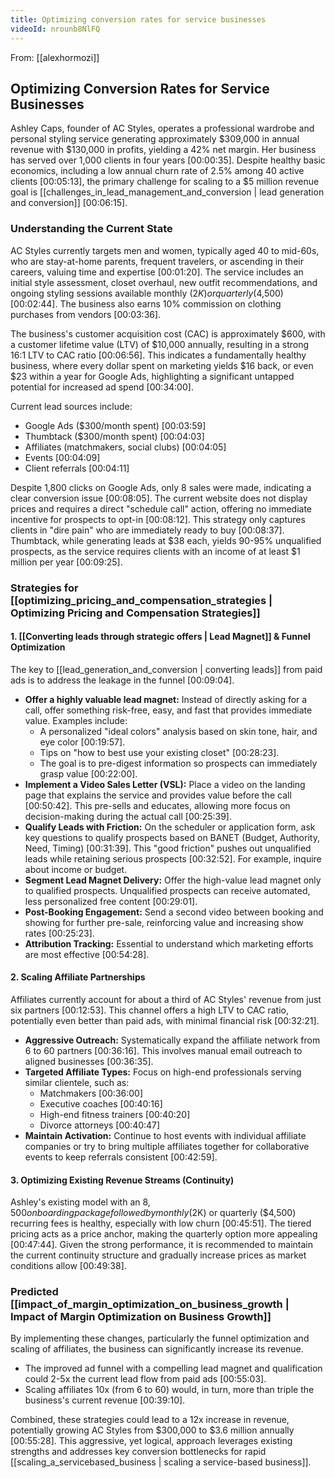 ```yaml
---
title: Optimizing conversion rates for service businesses
videoId: nrounb8NlFQ
---
```


From: [[alexhormozi]] <br/> 
## Optimizing Conversion Rates for Service Businesses

Ashley Caps, founder of AC Styles, operates a professional wardrobe and personal styling service generating approximately $309,000 in annual revenue with $130,000 in profits, yielding a 42% net margin. Her business has served over 1,000 clients in four years <a class="yt-timestamp" data-t="00:00:35">[00:00:35]</a>. Despite healthy basic economics, including a low annual churn rate of 2.5% among 40 active clients <a class="yt-timestamp" data-t="00:05:13">[00:05:13]</a>, the primary challenge for scaling to a $5 million revenue goal is [[challenges_in_lead_management_and_conversion | lead generation and conversion]] <a class="yt-timestamp" data-t="00:06:15">[00:06:15]</a>.

### Understanding the Current State

AC Styles currently targets men and women, typically aged 40 to mid-60s, who are stay-at-home parents, frequent travelers, or ascending in their careers, valuing time and expertise <a class="yt-timestamp" data-t="00:01:20">[00:01:20]</a>. The service includes an initial style assessment, closet overhaul, new outfit recommendations, and ongoing styling sessions available monthly ($2K) or quarterly ($4,500) <a class="yt-timestamp" data-t="00:02:44">[00:02:44]</a>. The business also earns 10% commission on clothing purchases from vendors <a class="yt-timestamp" data-t="00:03:36">[00:03:36]</a>.

The business's customer acquisition cost (CAC) is approximately $600, with a customer lifetime value (LTV) of $10,000 annually, resulting in a strong 16:1 LTV to CAC ratio <a class="yt-timestamp" data-t="00:06:56">[00:06:56]</a>. This indicates a fundamentally healthy business, where every dollar spent on marketing yields $16 back, or even $23 within a year for Google Ads, highlighting a significant untapped potential for increased ad spend <a class="yt-timestamp" data-t="00:34:00">[00:34:00]</a>.

Current lead sources include:
*   Google Ads ($300/month spent) <a class="yt-timestamp" data-t="00:03:59">[00:03:59]</a>
*   Thumbtack ($300/month spent) <a class="yt-timestamp" data-t="00:04:03">[00:04:03]</a>
*   Affiliates (matchmakers, social clubs) <a class="yt-timestamp" data-t="00:04:05">[00:04:05]</a>
*   Events <a class="yt-timestamp" data-t="00:04:09">[00:04:09]</a>
*   Client referrals <a class="yt-timestamp" data-t="00:04:11">[00:04:11]</a>

Despite 1,800 clicks on Google Ads, only 8 sales were made, indicating a clear conversion issue <a class="yt-timestamp" data-t="00:08:05">[00:08:05]</a>. The current website does not display prices and requires a direct "schedule call" action, offering no immediate incentive for prospects to opt-in <a class="yt-timestamp" data-t="00:08:12">[00:08:12]</a>. This strategy only captures clients in "dire pain" who are immediately ready to buy <a class="yt-timestamp" data-t="00:08:37">[00:08:37]</a>. Thumbtack, while generating leads at $38 each, yields 90-95% unqualified prospects, as the service requires clients with an income of at least $1 million per year <a class="yt-timestamp" data-t="00:09:25">[00:09:25]</a>.

### Strategies for [[optimizing_pricing_and_compensation_strategies | Optimizing Pricing and Compensation Strategies]]

#### 1. [[Converting leads through strategic offers | Lead Magnet]] & Funnel Optimization
The key to [[lead_generation_and_conversion | converting leads]] from paid ads is to address the leakage in the funnel <a class="yt-timestamp" data-t="00:09:04">[00:09:04]</a>.

*   **Offer a highly valuable lead magnet:** Instead of directly asking for a call, offer something risk-free, easy, and fast that provides immediate value. Examples include:
    *   A personalized "ideal colors" analysis based on skin tone, hair, and eye color <a class="yt-timestamp" data-t="00:19:57">[00:19:57]</a>.
    *   Tips on "how to best use your existing closet" <a class="yt-timestamp" data-t="00:28:23">[00:28:23]</a>.
    *   The goal is to pre-digest information so prospects can immediately grasp value <a class="yt-timestamp" data-t="00:22:00">[00:22:00]</a>.
*   **Implement a Video Sales Letter (VSL):** Place a video on the landing page that explains the service and provides value before the call <a class="yt-timestamp" data-t="00:50:42">[00:50:42]</a>. This pre-sells and educates, allowing more focus on decision-making during the actual call <a class="yt-timestamp" data-t="00:25:39">[00:25:39]</a>.
*   **Qualify Leads with Friction:** On the scheduler or application form, ask key questions to qualify prospects based on BANET (Budget, Authority, Need, Timing) <a class="yt-timestamp" data-t="00:31:39">[00:31:39]</a>. This "good friction" pushes out unqualified leads while retaining serious prospects <a class="yt-timestamp" data-t="00:32:52">[00:32:52]</a>. For example, inquire about income or budget.
*   **Segment Lead Magnet Delivery:** Offer the high-value lead magnet only to qualified prospects. Unqualified prospects can receive automated, less personalized free content <a class="yt-timestamp" data-t="00:29:01">[00:29:01]</a>.
*   **Post-Booking Engagement:** Send a second video between booking and showing for further pre-sale, reinforcing value and increasing show rates <a class="yt-timestamp" data-t="00:25:23">[00:25:23]</a>.
*   **Attribution Tracking:** Essential to understand which marketing efforts are most effective <a class="yt-timestamp" data-t="00:54:28">[00:54:28]</a>.

#### 2. Scaling Affiliate Partnerships
Affiliates currently account for about a third of AC Styles' revenue from just six partners <a class="yt-timestamp" data-t="00:12:53">[00:12:53]</a>. This channel offers a high LTV to CAC ratio, potentially even better than paid ads, with minimal financial risk <a class="yt-timestamp" data-t="00:32:21">[00:32:21]</a>.

*   **Aggressive Outreach:** Systematically expand the affiliate network from 6 to 60 partners <a class="yt-timestamp" data-t="00:36:16">[00:36:16]</a>. This involves manual email outreach to aligned businesses <a class="yt-timestamp" data-t="00:36:35">[00:36:35]</a>.
*   **Targeted Affiliate Types:** Focus on high-end professionals serving similar clientele, such as:
    *   Matchmakers <a class="yt-timestamp" data-t="00:36:00">[00:36:00]</a>
    *   Executive coaches <a class="yt-timestamp" data-t="00:40:16">[00:40:16]</a>
    *   High-end fitness trainers <a class="yt-timestamp" data-t="00:40:20">[00:40:20]</a>
    *   Divorce attorneys <a class="yt-timestamp" data-t="00:40:47">[00:40:47]</a>
*   **Maintain Activation:** Continue to host events with individual affiliate companies or try to bring multiple affiliates together for collaborative events to keep referrals consistent <a class="yt-timestamp" data-t="00:42:59">[00:42:59]</a>.

#### 3. Optimizing Existing Revenue Streams (Continuity)
Ashley's existing model with an $8,500 onboarding package followed by monthly ($2K) or quarterly ($4,500) recurring fees is healthy, especially with low churn <a class="yt-timestamp" data-t="00:45:51">[00:45:51]</a>. The tiered pricing acts as a price anchor, making the quarterly option more appealing <a class="yt-timestamp" data-t="00:47:44">[00:47:44]</a>. Given the strong performance, it is recommended to maintain the current continuity structure and gradually increase prices as market conditions allow <a class="yt-timestamp" data-t="00:49:38">[00:49:38]</a>.

### Predicted [[impact_of_margin_optimization_on_business_growth | Impact of Margin Optimization on Business Growth]]

By implementing these changes, particularly the funnel optimization and scaling of affiliates, the business can significantly increase its revenue.
*   The improved ad funnel with a compelling lead magnet and qualification could 2-5x the current lead flow from paid ads <a class="yt-timestamp" data-t="00:55:03">[00:55:03]</a>.
*   Scaling affiliates 10x (from 6 to 60) would, in turn, more than triple the business's current revenue <a class="yt-timestamp" data-t="00:39:10">[00:39:10]</a>.

Combined, these strategies could lead to a 12x increase in revenue, potentially growing AC Styles from $300,000 to $3.6 million annually <a class="yt-timestamp" data-t="00:55:28">[00:55:28]</a>. This aggressive, yet logical, approach leverages existing strengths and addresses key conversion bottlenecks for rapid [[scaling_a_servicebased_business | scaling a service-based business]].